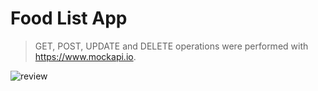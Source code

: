 # Food List App

> GET, POST, UPDATE and DELETE operations were performed with https://www.mockapi.io.

![review](https://user-images.githubusercontent.com/38397888/54088360-661ab280-436e-11e9-81ec-1baf49d75b3a.gif)

